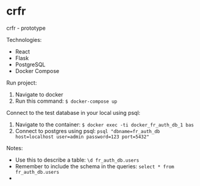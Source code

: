 # crfr
crfr - prototype

Technologies:
- React
- Flask
- PostgreSQL
- Docker Compose 


Run project:
1. Navigate to docker
1. Run this command:
    `$ docker-compose up`


Connect to the test database in your local using psql:
1. Navigate to the container:
    `$ docker exec -ti docker_fr_auth_db_1 bas`
1. Connect to postgres using psql:
    `psql "dbname=fr_auth_db host=localhost user=admin password=123 port=5432"`

Notes:
- Use this to describe a table: 
    `\d fr_auth_db.users` 
- Remember to include the schema in the queries: 
    `select * from fr_auth_db.users`
- 
    
